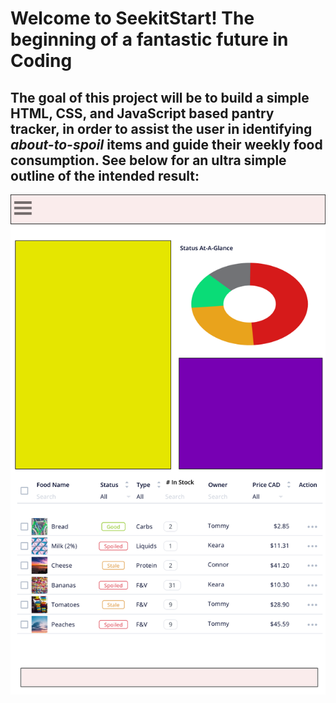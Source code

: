 # **Welcome to SeekitStart! The beginning of a fantastic future in Coding**

## The goal of this project will be to build a simple HTML, CSS, and JavaScript based pantry tracker, in order to assist the user in identifying *about-to-spoil* items and guide their weekly food consumption. See below for an ultra simple outline of the intended result:

![my first shitty attempt at a figma design!](/Assets/images/seekit1.png)